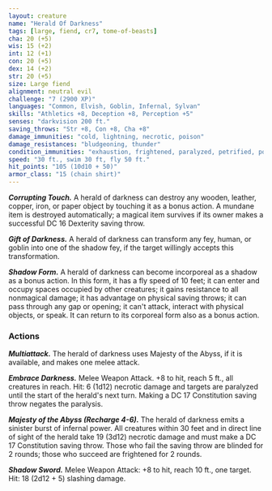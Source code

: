 ```yaml
---
layout: creature
name: "Herald Of Darkness"
tags: [large, fiend, cr7, tome-of-beasts]
cha: 20 (+5)
wis: 15 (+2)
int: 12 (+1)
con: 20 (+5)
dex: 14 (+2)
str: 20 (+5)
size: Large fiend
alignment: neutral evil
challenge: "7 (2900 XP)"
languages: "Common, Elvish, Goblin, Infernal, Sylvan"
skills: "Athletics +8, Deception +8, Perception +5"
senses: "darkvision 200 ft."
saving_throws: "Str +8, Con +8, Cha +8"
damage_immunities: "cold, lightning, necrotic, poison"
damage_resistances: "bludgeoning, thunder"
condition_immunities: "exhaustion, frightened, paralyzed, petrified, poisoned"
speed: "30 ft., swim 30 ft, fly 50 ft."
hit_points: "105 (10d10 + 50)"
armor_class: "15 (chain shirt)"
---
```


***Corrupting Touch.*** A herald of darkness can destroy any wooden, leather, copper, iron, or paper object by touching it as a bonus action. A mundane item is destroyed automatically; a magical item survives if its owner makes a successful DC 16 Dexterity saving throw.

***Gift of Darkness.*** A herald of darkness can transform any fey, human, or goblin into one of the shadow fey, if the target willingly accepts this transformation.

***Shadow Form.*** A herald of darkness can become incorporeal as a shadow as a bonus action. In this form, it has a fly speed of 10 feet; it can enter and occupy spaces occupied by other creatures; it gains resistance to all nonmagical damage; it has advantage on physical saving throws; it can pass through any gap or opening; it can't attack, interact with physical objects, or speak. It can return to its corporeal form also as a bonus action.

### Actions

***Multiattack.*** The herald of darkness uses Majesty of the Abyss, if it is available, and makes one melee attack.

***Embrace Darkness.*** Melee Weapon Attack. +8 to hit, reach 5 ft., all creatures in reach. Hit: 6 (1d12) necrotic damage and targets are paralyzed until the start of the herald's next turn. Making a DC 17 Constitution saving throw negates the paralysis.

***Majesty of the Abyss (Recharge 4-6).*** The herald of darkness emits a sinister burst of infernal power. All creatures within 30 feet and in direct line of sight of the herald take 19 (3d12) necrotic damage and must make a DC 17 Constitution saving throw. Those who fail the saving throw are blinded for 2 rounds; those who succeed are frightened for 2 rounds.

***Shadow Sword.*** Melee Weapon Attack: +8 to hit, reach 10 ft., one target. Hit: 18 (2d12 + 5) slashing damage.

